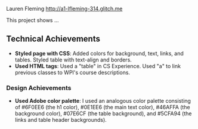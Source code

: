 Lauren Fleming
http://a1-lfleming-314.glitch.me

This project shows ...

## Technical Achievements
- **Styled page with CSS**: Added colors for background, text, links, and tables. Styled table with text-align and borders.
- **Used HTML tags**: Used a "table" in CS Experience. Used "a" to link previous classes to WPI's course descriptions.

### Design Achievements
- **Used Adobe color palette**: I used an analogous color palette consisting of #6F0EE6 (the h1 color), #0E1EE6 (the main text color), #46AFFA (the background color), #07E6CF (the table background), and #5CFA94 (the links and table header backgrounds).


